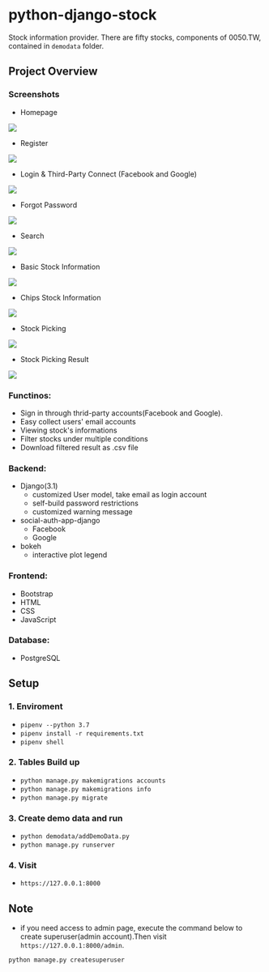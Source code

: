 # python-django-stock
Stock information provider. There are fifty stocks, components of 0050.TW, contained in `demodata` folder.

## Project Overview
### Screenshots

- Homepage

![](https://github.com/ycy-tw/python-django-stock/blob/7f2d2d79dbacc5f1488bb99164cdb18400749792/screenshots/hompage.png)

- Register

![](https://github.com/ycy-tw/python-django-stock/blob/7fa715f8555951abd9cc24067ccad6439bc6a4af/screenshots/register.png)

- Login & Third-Party Connect (Facebook and Google)

![](https://github.com/ycy-tw/python-django-stock/blob/b6a658fc7e3fffbc19bd1efe5c346527ff512726/screenshots/login.png)

- Forgot Password

![](https://github.com/ycy-tw/python-django-stock/blob/b6a658fc7e3fffbc19bd1efe5c346527ff512726/screenshots/forgot_pwd.png)

- Search

![](https://github.com/ycy-tw/python-django-stock/blob/b6a658fc7e3fffbc19bd1efe5c346527ff512726/screenshots/search.png)

- Basic Stock Information

![](https://github.com/ycy-tw/python-django-stock/blob/b6a658fc7e3fffbc19bd1efe5c346527ff512726/screenshots/basic_info.png)

- Chips Stock Information

![](https://github.com/ycy-tw/python-django-stock/blob/b6a658fc7e3fffbc19bd1efe5c346527ff512726/screenshots/chips_info.png)

- Stock Picking

![](https://github.com/ycy-tw/python-django-stock/blob/b6a658fc7e3fffbc19bd1efe5c346527ff512726/screenshots/pick.png)

- Stock Picking Result

![](https://github.com/ycy-tw/python-django-stock/blob/b6a658fc7e3fffbc19bd1efe5c346527ff512726/screenshots/pick_result.png)


### Functinos:

+ Sign in through thrid-party accounts(Facebook and Google).
+ Easy collect users' email accounts
+ Viewing stock's informations
+ Filter stocks under multiple conditions
+ Download filtered result as .csv file


### Backend:
+ Django(3.1)
    + customized User model, take email as login account
    + self-build password restrictions
    + customized warning message
+ social-auth-app-django
    + Facebook
    + Google
+ bokeh
    + interactive plot legend

### Frontend:
+ Bootstrap
+ HTML
+ CSS
+ JavaScript

### Database:
+ PostgreSQL

## Setup

### 1. Enviroment
+ `pipenv --python 3.7`
+ `pipenv install -r requirements.txt`
+ `pipenv shell`

### 2. Tables Build up
+ `python manage.py makemigrations accounts`
+ `python manage.py makemigrations info`
+ `python manage.py migrate`

### 3. Create demo data and run
+ `python demodata/addDemoData.py`
+ `python manage.py runserver`

### 4. Visit
+ `https://127.0.0.1:8000`

## Note
+ if you need access to admin page, execute the command below to create superuser(admin account).Then visit `https://127.0.0.1:8000/admin`.

`python manage.py createsuperuser`
